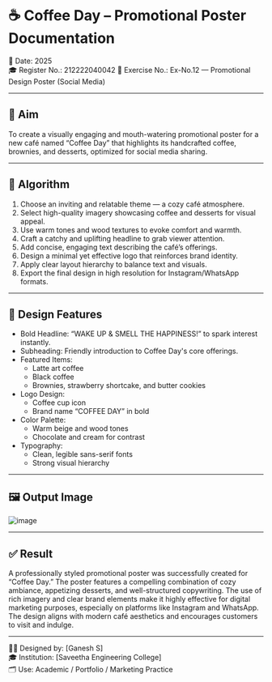 # ☕ Coffee Day – Promotional Poster Documentation

📅 Date: 2025  
🎓 Register No.: 212222040042
📁 Exercise No.: Ex-No.12 — Promotional Design Poster (Social Media)

---

## 🎯 Aim

To create a visually engaging and mouth-watering promotional poster for a new café named “Coffee Day” that highlights its handcrafted coffee, brownies, and desserts, optimized for social media sharing.

---

## 🔄 Algorithm

1. Choose an inviting and relatable theme — a cozy café atmosphere.
2. Select high-quality imagery showcasing coffee and desserts for visual appeal.
3. Use warm tones and wood textures to evoke comfort and warmth.
4. Craft a catchy and uplifting headline to grab viewer attention.
5. Add concise, engaging text describing the café’s offerings.
6. Design a minimal yet effective logo that reinforces brand identity.
7. Apply clear layout hierarchy to balance text and visuals.
8. Export the final design in high resolution for Instagram/WhatsApp formats.

---

## 🎨 Design Features

- Bold Headline: “WAKE UP & SMELL THE HAPPINESS!” to spark interest instantly.
- Subheading: Friendly introduction to Coffee Day's core offerings.
- Featured Items:
  - Latte art coffee
  - Black coffee
  - Brownies, strawberry shortcake, and butter cookies
- Logo Design:
  - Coffee cup icon
  - Brand name “COFFEE DAY” in bold
- Color Palette:
  - Warm beige and wood tones
  - Chocolate and cream for contrast
- Typography:
  - Clean, legible sans-serif fonts
  - Strong visual hierarchy

---

## 🖼️ Output Image

![image](https://github.com/user-attachments/assets/c822d33e-e470-4f2e-a9e7-cfc30e95899d)

---

## ✅ Result

A professionally styled promotional poster was successfully created for “Coffee Day.” The poster features a compelling combination of cozy ambiance, appetizing desserts, and well-structured copywriting. The use of rich imagery and clear brand elements make it highly effective for digital marketing purposes, especially on platforms like Instagram and WhatsApp. The design aligns with modern café aesthetics and encourages customers to visit and indulge.

---

👨‍🎨 Designed by: [Ganesh S]  
🎓 Institution: [Saveetha Engineering College]  
🗂️ Use: Academic / Portfolio / Marketing Practice

